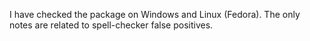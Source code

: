 I have checked the package on Windows and Linux (Fedora). The only notes are related to spell-checker false positives.
